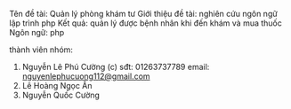 Tên đề tài: Quản lý phòng khám tư 
Giới thiệu đề tài: nghiên cứu ngôn ngữ lập trình php 
Kết quả: quản lý được bệnh nhân khi đến khám và mua thuốc
Ngôn ngữ: php

thành viên nhóm:
1. Nguyễn Lê Phú Cường (c) sđt: 01263737789 email: nguyenlephucuong112@gmail.com
2. Lê Hoàng Ngọc Ấn 
3. Nguyễn Quốc Cường
